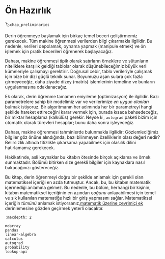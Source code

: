 #  Ön Hazırlık
:label:`chap_preliminaries`

Derin öğrenmeye başlamak için birkaç temel beceri geliştirmemiz gerekecek.
Tüm makine öğrenmesi verilerden bilgi çıkarmakla ilgilidir.
Bu nedenle, verileri depolamak, oynama yapmak (manipule etmek) ve ön işlemek için pratik becerileri öğrenerek başlayacağız.

Dahası, makine öğrenmesi tipik olarak satırların örneklere ve sütunların niteliklere karşılık geldiği tablolar olarak düşünebileceğimiz büyük veri kümeleriyle çalışmayı gerektirir.
Doğrusal cebir, tablo verileriyle çalışmak için bize bir dizi güçlü teknik sunar.
Boyumuzu aşan sulara çok fazla girmeyeceğiz, daha ziyade dizey (matris) işlemlerinin temeline ve bunların uygulanmasına odaklanacağız.

Ek olarak, derin öğrenme tamamen eniyileme (optimizasyon) ile ilgilidir.
Bazı parametrelere sahip bir modelimiz var ve verilerimize *en uygun olanları* bulmak istiyoruz.
Bir algoritmanın her adımında her bir parametreyi hangi şekilde hareket ettireceğini karar vermek için, burada kısaca bahsedeceğiz, bir miktar hesaplama (kalkülüs) gerekir.
Neyse ki, `autograd` paketi bizim için otomatik olarak türevleri hesaplar; bunu daha sonra işleyeceğiz.

Dahası, makine öğrenmesi tahminlerde bulunmakla ilgilidir: Gözlemlediğimiz bilgiler göz önüne alındığında, bazı bilinmeyen özelliklerin olası değeri nedir?
Belirsizlik altında titizlikle çıkarsama yapabilmek için olasılık dilini hatırlamamız gerekecek.

Hakikatinde, asli kaynaklar bu kitabın ötesinde birçok açıklama ve örnek sunmaktadır.
Bölümü bitirken size gerekli bilgiler için kaynaklara nasıl bakacağınızı göstereceğiz.

Bu kitap, derin öğrenmeyi doğru bir şekilde anlamak için gerekli olan matematiksel içeriği en azda tutmuştur.
Ancak, bu, bu kitabın matematik içermediği anlamına gelmez.
Bu nedenle, bu bölüm, herhangi bir kişinin, kitabın matematiksel içeriğinin en azından *çoğunu* anlayabilmesi için temel ve sık kullanılan matematiğe hızlı bir giriş yapmasını sağlar.
Matematiksel içeriğin *tümünü* anlamak istiyorsanız,[matematik üzerine çevrimiçi ek](https://tr.d2l.ai/chapter_appendix-mathematics-for-deep-learning/index.html) derinlemesine gözden geçirmek yeterli olacaktır.

```toc
:maxdepth: 2

ndarray
pandas
linear-algebra
calculus
autograd
probability
lookup-api
```

